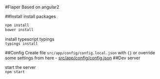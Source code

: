 #Flaper
Based on angular2

##Install
install packages  
```bash
npm install  
bower install
```

install typescript typings  
`typings install`

##Config
Create file `src/app/config/config.local.json` with `{}` or override some settings from here - 
[src/app/config/config.json](src/app/config/config.json)
##Dev server

start the server  
`npm start`
